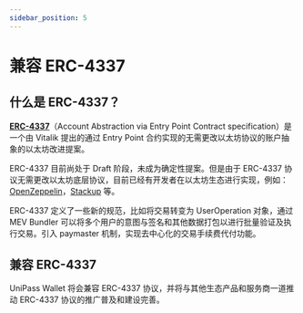 ```yaml
---
sidebar_position: 5
---
```


# 兼容 ERC-4337

## 什么是 ERC-4337？

[**ERC-4337**](https://eips.ethereum.org/EIPS/eip-4337)（Account Abstraction via Entry Point Contract specification）是一个由 Vitalik 提出的通过 Entry Point 合约实现的无需更改以太坊协议的账户抽象的以太坊改进提案。

ERC-4337 目前尚处于 Draft 阶段，未成为确定性提案。但是由于 ERC-4337 协议无需更改以太坊底层协议，目前已经有开发者在以太坊生态进行实现，例如：[OpenZeppelin](https://github.com/eth-infinitism/account-abstraction)，[Stackup](https://github.com/stackupfinance/stackup) 等。

ERC-4337 定义了一些新的规范，比如将交易转变为 UserOperation 对象，通过 MEV Bundler 可以将多个用户的意图与签名和其他数据打包以进行批量验证及执行交易。引入 paymaster 机制，实现去中心化的交易手续费代付功能。

## 兼容 ERC-4337

UniPass Wallet 将会兼容 ERC-4337 协议，并将与其他生态产品和服务商一道推动 ERC-4337 协议的推广普及和建设完善。